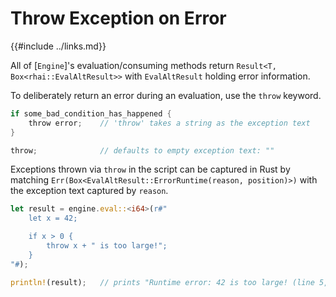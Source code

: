 Throw Exception on Error
=======================

{{#include ../links.md}}

All of [`Engine`]'s evaluation/consuming methods return `Result<T, Box<rhai::EvalAltResult>>`
with `EvalAltResult` holding error information.

To deliberately return an error during an evaluation, use the `throw` keyword.

```rust
if some_bad_condition_has_happened {
    throw error;    // 'throw' takes a string as the exception text
}

throw;              // defaults to empty exception text: ""
```

Exceptions thrown via `throw` in the script can be captured in Rust by matching
`Err(Box<EvalAltResult::ErrorRuntime(reason, position)>)` with the exception text
captured by `reason`.

```rust
let result = engine.eval::<i64>(r#"
    let x = 42;

    if x > 0 {
        throw x + " is too large!";
    }
"#);

println!(result);   // prints "Runtime error: 42 is too large! (line 5, position 15)"
```
